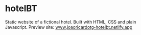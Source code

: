 # hotelBT
Static website of a fictional hotel. Built with HTML, CSS and plain Javascript.
Preview site: www.joaoricardotg-hotelbt.netlify.app
